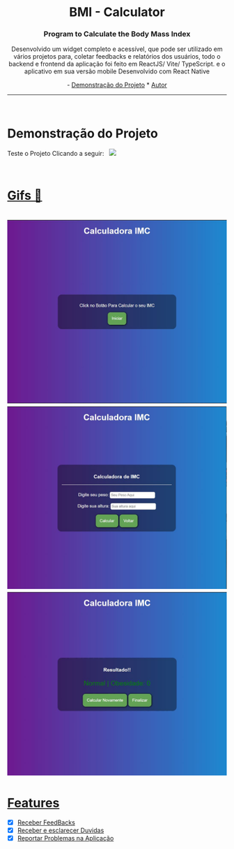 <div align="center"> 
    <h1>BMI - Calculator  </h1>
  <h3> Program to Calculate the Body Mass Index </h3>
</div>


<p align="center">Desenvolvido um widget completo e acessível, que pode ser utilizado em vários projetos para, coletar feedbacks e relatórios dos usuários, todo o backend e frontend da aplicação foi feito em ReactJS/ Vite/ TypeScript. e o aplicativo em sua versão mobile Desenvolvido com React Native</p>

<p align="center">
-    <a href="#Demonstração do Projeto">Demonstração do Projeto</a> * 
   <a href="#Autor">Autor</a>
</p>

---
<br>

# Demonstração do Projeto
<p>Teste o Projeto Clicando a seguir: &nbsp;&nbsp;<a href="https://imc-calculator-wheat.vercel.app/" target="_blank"><img src="https://img.shields.io/badge/Vercel-000000?style=for-the-badge&logo=vercel&logoColor=white"/></p>
<br>

# Gifs 🎥

<h1>
    <img title="Photo" src="tela1.JPG"/>
    <img title="Photo" src="tela2.JPG"/>
    <img title="Photo" src="tela3.JPG"/>
</h1>

# Features 
- [x] Receber FeedBacks
- [x] Receber e esclarecer Duvidas
- [x] Reportar Problemas na Aplicação

<br>
